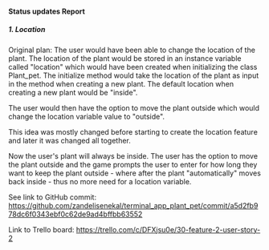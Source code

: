#### Status updates Report

##### 1. Location

Original plan: The user would have been able to change the location of the plant. The location of the plant would be stored in an instance variable called "location" which would have been created when initializing the class Plant_pet. The initialize method would take the location of the plant as input in the method when creating a new plant. The default location when creating a new plant would be "inside".

The user would then have the option to move the plant outside which would change the location variable value to "outside".

This idea was mostly changed before starting to create the location feature and later it was changed all together.

Now the user's plant will always be inside. The user has the option to move the plant outside and the game prompts the user to enter for how long they want to keep the plant outside - where after the plant "automatically" moves back inside - thus no more need for a location variable.

See link to GitHub commit: https://github.com/zandelisenekal/terminal_app_plant_pet/commit/a5d2fb978dc6f0343ebf0c62de9ad4bffbb63552

Link to Trello board: https://trello.com/c/DFXjsu0e/30-feature-2-user-story-2